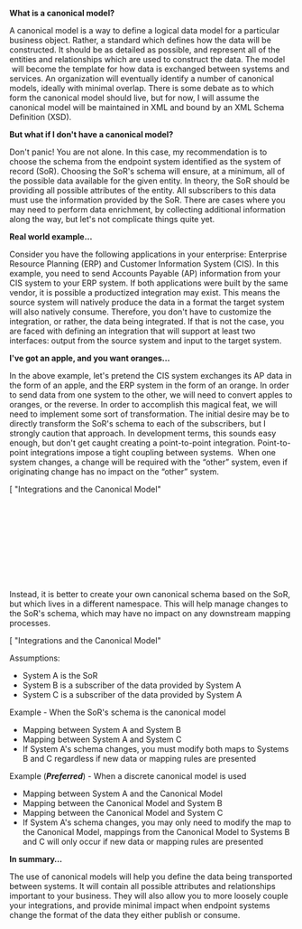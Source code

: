 

**What is a canonical model?**

A canonical model is a way to define a logical data model for a particular business object. Rather, a standard which defines how the data will be constructed. It should be as detailed as possible, and represent all of the entities and relationships which are used to construct the data. The model  will become the template for how data is exchanged between systems and services. An organization will eventually identify a number of canonical models, ideally with minimal overlap. There is some debate as to which form the canonical model should live, but for now, I will assume the canonical model will be maintained in XML and bound by an XML Schema Definition (XSD).

**But what if I don't have a canonical model?**

Don't panic! You are not alone. In this case, my recommendation is to choose the schema from the endpoint system identified as the system of record (SoR). Choosing the SoR's schema will ensure, at a minimum, all of the possible data available for the given entity. In theory, the SoR should be providing all possible attributes of the entity. All subscribers to this data must use the information provided by the SoR. There are cases where you may need to perform data enrichment, by collecting additional information along the way, but let's not complicate things quite yet.

**Real world example…**

Consider you have the following applications in your enterprise: Enterprise Resource Planning (ERP) and Customer Information System (CIS). In this example, you need to send Accounts Payable (AP) information from your CIS system to your ERP system. If both applications were built by the same vendor, it is possible a productized integration may exist. This means the source system will natively produce the data in a format the target system will also natively consume. Therefore, you don't have to customize the integration, or rather, the data being integrated. If that is not the case, you are faced with defining an integration that will support at least two interfaces: output from the source system and input to the target system.

**I've got an apple, and you want oranges…**

In the above example, let's pretend the CIS system exchanges its AP data in the form of an apple, and the ERP system in the form of an orange. In order to send data from one system to the other, we will need to convert apples to oranges, or the reverse. In order to accomplish this magical feat, we will need to implement some sort of transformation. The initial desire may be to directly transform the SoR's schema to each of the subscribers, but I strongly caution that approach. In development terms, this sounds easy enough, but don't get caught creating a point-to-point integration. Point-to-point integrations impose a tight coupling between systems.  When one system changes, a change will be required with the “other” system, even if originating change has no impact on the “other” system.

[ "Integrations and the Canonical Model"

 

 

 

 

 

Instead, it is better to create your own canonical schema based on the SoR, but which lives in a different namespace. This will help manage changes to the SoR's schema, which may have no impact on any downstream mapping processes.

[ "Integrations and the Canonical Model"

Assumptions:

- System A is the SoR
- System B is a subscriber of the data provided by System A
- System C is a subscriber of the data provided by System A

Example - When the SoR's schema is the canonical model

- Mapping between System A and System B
- Mapping between System A and System C
- If System A's schema changes, you must modify both maps to Systems B and C regardless if new data or mapping rules are presented

Example (**_Preferred_**) - When a discrete canonical model is used

- Mapping between System A and the Canonical Model
- Mapping between the Canonical Model and System B
- Mapping between the Canonical Model and System C
- If System A's schema changes, you may only need to modify the map to the Canonical Model, mappings from the Canonical Model to Systems B and C will only occur if new data or mapping rules are presented

**In summary…**

The use of canonical models will help you define the data being transported between systems. It will contain all possible attributes and relationships important to your business. They will also allow you to more loosely couple your integrations, and provide minimal impact when endpoint systems change the format of the data they either publish or consume.
